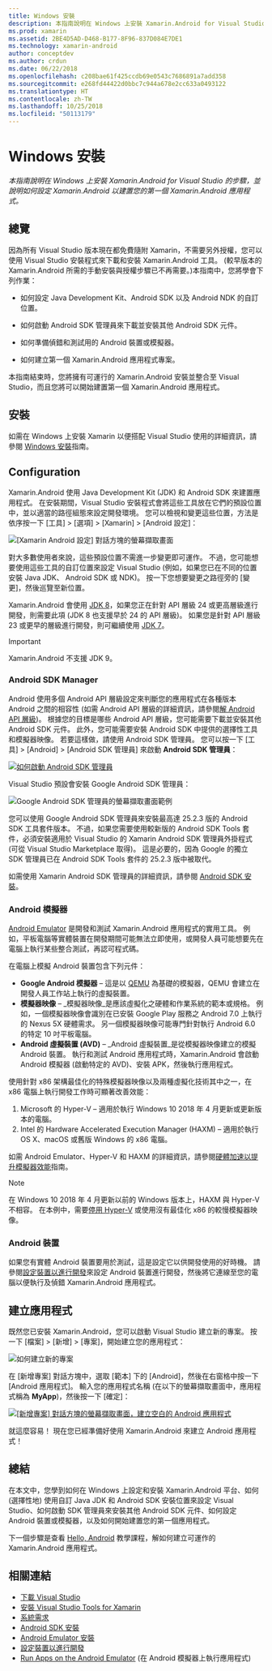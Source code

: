 ```yaml
---
title: Windows 安裝
description: 本指南說明在 Windows 上安裝 Xamarin.Android for Visual Studio 的步驟，並說明如何設定 Xamarin.Android 以建置您的第一個 Xamarin.Android 應用程式。
ms.prod: xamarin
ms.assetid: 2BE4D5AD-D468-B177-8F96-837D084E7DE1
ms.technology: xamarin-android
author: conceptdev
ms.author: crdun
ms.date: 06/22/2018
ms.openlocfilehash: c208bae61f425ccdb69e0543c7686891a7add358
ms.sourcegitcommit: e268fd44422d0bbc7c944a678e2cc633a0493122
ms.translationtype: HT
ms.contentlocale: zh-TW
ms.lasthandoff: 10/25/2018
ms.locfileid: "50113179"
---
```

# <a name="windows-installation"></a>Windows 安裝

_本指南說明在 Windows 上安裝 Xamarin.Android for Visual Studio 的步驟，並說明如何設定 Xamarin.Android 以建置您的第一個 Xamarin.Android 應用程式。_


## <a name="overview"></a>總覽

因為所有 Visual Studio 版本現在都免費隨附 Xamarin，不需要另外授權，您可以使用 Visual Studio 安裝程式來下載和安裝 Xamarin.Android 工具。
(較早版本的 Xamarin.Android 所需的手動安裝與授權步驟已不再需要。)本指南中，您將學會下列作業：

-   如何設定 Java Development Kit、Android SDK 以及 Android NDK 的自訂位置。

-   如何啟動 Android SDK 管理員來下載並安裝其他 Android SDK 元件。

-   如何準備偵錯和測試用的 Android 裝置或模擬器。

-   如何建立第一個 Xamarin.Android 應用程式專案。

本指南結束時，您將擁有可運行的 Xamarin.Android 安裝並整合至 Visual Studio，而且您將可以開始建置第一個 Xamarin.Android 應用程式。

## <a name="installation"></a>安裝

如需在 Windows 上安裝 Xamarin 以便搭配 Visual Studio 使用的詳細資訊，請參閱 [Windows 安裝](~/cross-platform/get-started/installation/windows.md)指南。


## <a name="configuration"></a>Configuration

Xamarin.Android 使用 Java Development Kit (JDK) 和 Android SDK 來建置應用程式。 在安裝期間，Visual Studio 安裝程式會將這些工具放在它們的預設位置中，並以適當的路徑組態來設定開發環境。 您可以檢視和變更這些位置，方法是依序按一下 [工具] > [選項] > [Xamarin] > [Android 設定]：

![[Xamarin Android 設定] 對話方塊的螢幕擷取畫面](windows-images/07-settings.png)

對大多數使用者來說，這些預設位置不需進一步變更即可運作。 不過，您可能想要使用這些工具的自訂位置來設定 Visual Studio (例如，如果您已在不同的位置安裝 Java JDK、 Android SDK 或 NDK)。 按一下您想要變更之路徑旁的 [變更]，然後巡覽至新位置。

Xamarin.Android 會使用 [JDK 8](http://www.oracle.com/technetwork/java/javase/downloads/jdk8-downloads-2133151.html)，如果您正在針對 API 層級 24 或更高層級進行開發，則需要此項 (JDK 8 也支援早於 24 的 API 層級)。 如果您是針對 API 層級 23 或更早的層級進行開發，則可繼續使用 [JDK 7](http://www.oracle.com/technetwork/java/javase/downloads/jdk7-downloads-1880260.html)。

> [!IMPORTANT]
> Xamarin.Android 不支援 JDK 9。


### <a name="android-sdk-manager"></a>Android SDK Manager

Android 使用多個 Android API 層級設定來判斷您的應用程式在各種版本 Android 之間的相容性 (如需 Android API 層級的詳細資訊，請參閱[解 Android API 層級](~/android/app-fundamentals/android-api-levels.md))。
根據您的目標是哪些 Android API 層級，您可能需要下載並安裝其他 Android SDK 元件。 此外，您可能需要安裝 Android SDK 中提供的選擇性工具和模擬器映像。 若要這樣做，請使用 Android SDK 管理員。 您可以按一下 [工具] > [Android] > [Android SDK 管理員] 來啟動 **Android SDK 管理員**：

[![如何啟動 Android SDK 管理員](windows-images/08-sdk-manager-sml.png)](windows-images/08-sdk-manager.png#lightbox)

Visual Studio 預設會安裝 Google Android SDK 管理員：

![Google Android SDK 管理員的螢幕擷取畫面範例](windows-images/09-google-sdk-manager.png)

您可以使用 Google Android SDK 管理員來安裝最高達 25.2.3 版的 Android SDK 工具套件版本。 不過，如果您需要使用較新版的 Android SDK Tools 套件，必須安裝適用於 Visual Studio 的 Xamarin Android SDK 管理員外掛程式 (可從 Visual Studio Marketplace 取得)。 這是必要的，因為 Google 的獨立 SDK 管理員已在 Android SDK Tools 套件的 25.2.3 版中被取代。 

如需使用 Xamarin Android SDK 管理員的詳細資訊，請參閱 [Android SDK 安裝](~/android/get-started/installation/android-sdk.md)。

### <a name="android-emulator"></a>Android 模擬器

[Android Emulator](https://developer.android.com/studio/run/emulator) 是開發和測試 Xamarin.Android 應用程式的實用工具。 例如，平板電腦等實體裝置在開發期間可能無法立即使用，或開發人員可能想要先在電腦上執行某些整合測試，再認可程式碼。

在電腦上模擬 Android 裝置包含下列元件：

* **Google Android 模擬器** &ndash; 這是以 [QEMU](https://www.qemu.org/) 為基礎的模擬器，QEMU 會建立在開發人員工作站上執行的虛擬裝置。
* **模擬器映像** &ndash; _模擬器映像_是應該虛擬化之硬體和作業系統的範本或規格。 例如，一個模擬器映像會識別在已安裝 Google Play 服務之 Android 7.0 上執行的 Nexus 5X 硬體需求。 另一個模擬器映像可能專門針對執行 Android 6.0 的特定 10 吋平板電腦。
* **Android 虛擬裝置 (AVD)** &ndash; _Android 虛擬裝置_是從模擬器映像建立的模擬 Android 裝置。 執行和測試 Android 應用程式時，Xamarin.Android 會啟動 Android 模擬器 (啟動特定的 AVD)、安裝 APK，然後執行應用程式。

使用針對 x86 架構最佳化的特殊模擬器映像以及兩種虛擬化技術其中之一，在 x86 電腦上執行開發工作時可顯著改善效能：

1. Microsoft 的 Hyper-V &ndash; 適用於執行 Windows 10 2018 年 4 月更新或更新版本的電腦。
2. Intel 的 Hardware Accelerated Execution Manager (HAXM) &ndash; 適用於執行 OS X、macOS 或舊版 Windows 的 x86 電腦。

如需 Android Emulator、Hyper-V 和 HAXM 的詳細資訊，請參閱[硬體加速以提升模擬器效能](~/android/get-started/installation/android-emulator/hardware-acceleration.md)指南。

> [!NOTE]
> 在 Windows 10 2018 年 4 月更新以前的 Windows 版本上，HAXM 與 Hyper-V 不相容。 在本例中，需要[停用 Hyper-V](~/android/get-started/installation/android-emulator/troubleshooting.md#disable-hyperv) 或使用沒有最佳化 x86 的較慢模擬器映像。


<a name="device" />

### <a name="android-device"></a>Android 裝置

如果您有實體 Android 裝置要用於測試，這是設定它以供開發使用的好時機。 請參閱[設定裝置以進行開發](~/android/get-started/installation/set-up-device-for-development.md)來設定 Android 裝置進行開發，然後將它連線至您的電腦以便執行及偵錯 Xamarin.Android 應用程式。


## <a name="create-an-application"></a>建立應用程式

既然您已安裝 Xamarin.Android，您可以啟動 Visual Studio 建立新的專案。 按一下 [檔案] > [新增] > [專案]，開始建立您的應用程式：

![如何建立新的專案](windows-images/10-new-project.png)

在 [新增專案] 對話方塊中，選取 [範本] 下的 [Android]，然後在右窗格中按一下 [Android 應用程式]。 輸入您的應用程式名稱 (在以下的螢幕擷取畫面中，應用程式稱為 **MyApp**)，然後按一下 [確定]：

[![[新增專案] 對話方塊的螢幕擷取畫面，建立空白的 Android 應用程式](windows-images/11-first-app-sml.w157.png)](windows-images/11-first-app.w157.png#lightbox)

就這麼容易！ 現在您已經準備好使用 Xamarin.Android 來建立 Android 應用程式！


## <a name="summary"></a>總結

在本文中，您學到如何在 Windows 上設定和安裝 Xamarin.Android 平台、如何 (選擇性地) 使用自訂 Java JDK 和 Android SDK 安裝位置來設定 Visual Studio、如何啟動 SDK 管理員來安裝其他 Android SDK 元件、如何設定 Android 裝置或模擬器，以及如何開始建置您的第一個應用程式。

下一個步驟是查看 [Hello, Android](~/android/get-started/hello-android/index.md) 教學課程，解如何建立可運作的 Xamarin.Android 應用程式。


## <a name="related-links"></a>相關連結

- [下載 Visual Studio](https://visualstudio.microsoft.com/vs/)
- [安裝 Visual Studio Tools for Xamarin](~/cross-platform/get-started/installation/windows.md)
- [系統需求](~/cross-platform/get-started/requirements.md)
- [Android SDK 安裝](~/android/get-started/installation/android-sdk.md)
- [Android Emulator 安裝](~/android/get-started/installation/android-emulator/index.md)
- [設定裝置以進行開發](~/android/get-started/installation/set-up-device-for-development.md)
- [Run Apps on the Android Emulator](https://developer.android.com/studio/run/emulator#Requirements) (在 Android 模擬器上執行應用程式)

